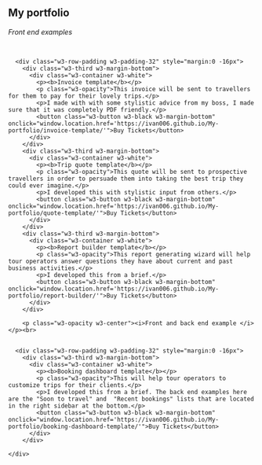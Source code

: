 
<html lang="en">
<title>W3.CSS Template</title>
<meta charset="UTF-8">
<meta name="viewport" content="width=device-width, initial-scale=1">
<link rel="stylesheet" href="https://www.w3schools.com/w3css/4/w3.css">

<body>

  <!-- The Tour Section -->
  <div class="w3-black" id="tour">
    <div class="w3-container w3-content w3-padding-64" style="max-width:800px">
      <h2 class="w3-wide w3-center">My portfolio</h2>
      <p class="w3-opacity w3-center"><i>Front end examples</i></p><br>


      <div class="w3-row-padding w3-padding-32" style="margin:0 -16px">
        <div class="w3-third w3-margin-bottom">
          <div class="w3-container w3-white">
            <p><b>Invoice template</b></p>
            <p class="w3-opacity">This invoice will be sent to travellers for them to pay for their lovely trips.</p>
            <p>I made with with some stylistic advice from my boss, I made sure that it was completely PDF friendly.</p>
            <button class="w3-button w3-black w3-margin-bottom" onclick="window.location.href='https://ivan006.github.io/My-portfolio/invoice-template/'">Buy Tickets</button>
          </div>
        </div>
        <div class="w3-third w3-margin-bottom">
          <div class="w3-container w3-white">
            <p><b>Trip quote template</b></p>
            <p class="w3-opacity">This quote will be sent to prospective travellers in order to persuade them into taking the best trip they could ever imagine.</p>
            <p>I developed this with stylistic input from others.</p>
            <button class="w3-button w3-black w3-margin-bottom" onclick="window.location.href='https://ivan006.github.io/My-portfolio/quote-template/'">Buy Tickets</button>
          </div>
        </div>
        <div class="w3-third w3-margin-bottom">
          <div class="w3-container w3-white">
            <p><b>Report builder template</b></p>
            <p class="w3-opacity">This report generating wizard will help tour operators answer questions they have about current and past business activities.</p>
            <p>I developed this from a brief.</p>
            <button class="w3-button w3-black w3-margin-bottom" onclick="window.location.href='https://ivan006.github.io/My-portfolio/report-builder/'">Buy Tickets</button>
          </div>
        </div>
        
        <p class="w3-opacity w3-center"><i>Front and back end example </i></p><br>


      <div class="w3-row-padding w3-padding-32" style="margin:0 -16px">
        <div class="w3-third w3-margin-bottom">
          <div class="w3-container w3-white">
            <p><b>Booking dashboard template</b></p>
            <p class="w3-opacity">This will help tour operators to customize trips for their clients.</p>
            <p>I developed this from a brief. The back end examples here are the "Soon to travel" and  "Recent bookings" lists that are located in the right sidebar at the bottom.</p>
            <button class="w3-button w3-black w3-margin-bottom" onclick="window.location.href='https://ivan006.github.io/My-portfolio/booking-dashboard-template/'">Buy Tickets</button>
          </div>
        </div>

    </div>
  </div>






  
